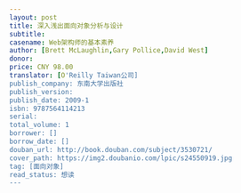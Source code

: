 ```yaml
---
layout: post
title: 深入浅出面向对象分析与设计
subtitle: 
casename: Web架构师的基本素养
author: [Brett McLaughlin,Gary Pollice,David West]
donor: 
price: CNY 98.00
translator: [O'Reilly Taiwan公司]
publish_company: 东南大学出版社
publish_version: 
publish_date: 2009-1
isbn: 9787564114213
serial: 
total_volume: 1
borrower: []
borrow_date: []
douban_url: http://book.douban.com/subject/3530721/
cover_path: https://img2.doubanio.com/lpic/s24550919.jpg
tag: [面向对象]
read_status: 想读
---
```

